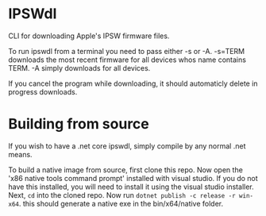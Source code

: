 # IPSWdl
CLI for downloading Apple's IPSW firmware files.

To run ipswdl from a terminal you need to pass either -s or -A. -s=TERM downloads the most recent firmware for all devices whos name contains 
TERM. -A simply downloads for all devices. 

If you cancel the program while downloading, it should automaticly delete in progress downloads.

# Building from source
If you wish to have a .net core ipswdl, simply compile by any normal .net means.

To build a native image from source, first clone this repo. Now open the 'x86 native tools command prompt' installed with visual studio. If you do not have this installed,
you will need to install it using the visual studio installer. Next, `cd` into the cloned repo. Now run `dotnet publish -c release -r win-x64`. this should generate 
a native exe in the bin/x64/native folder.
